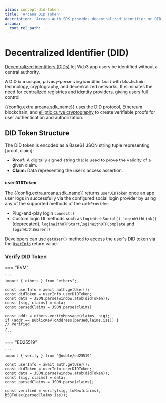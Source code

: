 ```yaml
---
alias: concept-did-token
title: 'Arcana DID Token'
description: 'Arcana Auth SDK provides decentralized identifier or DID after user login. Learn how to access it and verify it in the app.'
arcana:
  root_rel_path: ..
---
```


# Decentralized Identifier (DID)

[Decentralized identifiers (DIDs)](https://www.w3.org/TR/did-core/) let Web3 app users be identified without a central authority.

A DID is a unique, privacy-preserving identifier built with blockchain technology, cryptography, and decentralized networks. It eliminates the need for centralized registries and identity providers, giving users full control.

{{config.extra.arcana.sdk_name}} uses the DID protocol, Ethereum blockchain, and [elliptic curve cryptography](https://en.wikipedia.org/wiki/Elliptic-curve_cryptography) to create verifiable proofs for user authentication and authorization.

## DID Token Structure

The DID token is encoded as a Base64 JSON string tuple representing [proof, claim]:

* **Proof:** A digitally signed string that is used to prove the validity of a given claim.
* **Claim:** Data representing the user's access assertion.

### `userDIDToken`

The {{config.extra.arcana.sdk_name}} returns `userDIDToken` once an app user logs in successfully via the configured social login provider by using any of the supported methods of the `AuthProvider`:

* Plug-and-play login `connect()` 
* Custom login UI methods such as `loginWithSocial()`, `loginWithLink()` (deprecated), `loginWithOTPStart`,`loginWithOTPComplete` and `loginWithBearer()`

Developers can use `getUser()` method to access the user's DID token via the [`UserInfo`](https://authsdk-ref-guide.netlify.app/interfaces/userinfo) return value. 

### Verify DID Token

=== "EVM"

    ```
    import { ethers } from "ethers";
    
    const userInfo = await auth.getUser();
    const didToken = userInfo.userDIDToken;
    const data = JSON.parse(window.atob(didToken));
    const [sig, claims] = data;
    const parsedClaims = JSON.parse(claims)

    const addr = ethers.verifyMessage(claims, sig);
    if (addr == publicKeyToAddress(parsedClaims.iss)) {
    // Verified
    }
    ```

=== "ED25519"

    ```
    import { verify } from "@noble/ed25519"

    const userInfo = await auth.getUser();
    const didToken = userInfo.userDIDToken;
    const data = JSON.parse(window.atob(didToken));
    const [sig, claims] = data;
    const parsedClaims = JSON.parse(claims);

    const verified = verify(sig, toHex(claims), b58ToHex(parsedClaims.iss));
    ```
